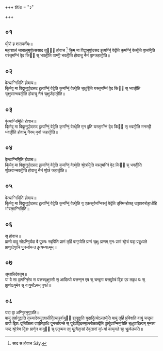 +++
title = "३"

+++
## ०१
धी᳘रो ह शातपर्णेयः᳟॥  
महा᳘शालं जाबाल᳘मुपो᳘त्ससाद त᳘ᳫं᳘ होवाच [^wbr_1] कि᳘म् मा विद्वा᳘नुपो᳘दसद इ᳘त्यग्निं᳘ वेदे᳘ति क᳘मग्निं᳘ वेत्थे᳘ति वा᳘चमि᳘ति यस्त᳘मग्निं वे᳘द किᳫं स᳘ भवती᳘ति वाग्मी᳘ भवती᳘ति होवाचॗ नैनं वा᳘ग्जहाती᳘ति॥  

[^wbr_1]: साद स होवाच Sây.

## ०२
वे᳘त्थाग्निमि᳘ति होवाच॥  
कि᳘मेव᳘ मा विद्वा᳘नुपो᳘दसद इ᳘त्यग्निं᳘ वेदे᳘ति क᳘मग्निं᳘ वेत्थे᳘ति च᳘क्षुरि᳘ति यस्त᳘मग्निं वे᳘द किᳫं स᳘ भवती᳘ति च᳘क्षुष्मान्भवती᳘ति होवाचॗ नैनं च᳘क्षुर्जहाती᳘ति॥  
## ०३
वे᳘त्थाग्निमि᳘ति होवाच॥  
कि᳘मेव᳘ मा विद्वा᳘नुपो᳘दसद इ᳘त्यग्निं᳘ वेदे᳘ति क᳘मग्निं᳘ वेत्थे᳘ति म᳘न इ᳘ति यस्त᳘मग्निं वे᳘द किᳫं स᳘ भवती᳘ति मनस्वी᳘ भवती᳘ति होवाचॗ नैनम् म᳘नो जहाती᳘ति॥  
## ०४
वे᳘त्थाग्निमि᳘ति होवाच॥  
कि᳘मेव᳘ मा विद्वा᳘नुपो᳘दसद इ᳘त्यग्निं᳘ वेदे᳘ति क᳘मग्निं᳘ वेत्थे᳘ति श्रो᳘त्रमि᳘ति यस्त᳘मग्निं वे᳘द किᳫं स᳘ भवती᳘ति श्रो᳘त्रवान्भवती᳘ति होवाचॗ नैनं श्रो᳘त्रं जहाती᳘ति॥  
## ०५
वे᳘त्थाग्निमि᳘ति होवाच॥  
कि᳘मेव᳘ मा विद्वा᳘नुपो᳘दसद इ᳘त्यग्निं᳘ वेदे᳘ति क᳘मग्निं᳘ वेत्थे᳘ति य᳘ एतत्स᳘र्वमग्निस्तं᳘ वेदे᳘ति त᳘स्मिन्होक्त᳘ उपा᳘वरुरोहा᳘धीहि भोस्त᳘मग्निमि᳘ति॥  
## ०६
स᳘ होवाच॥  
प्राणो वावॗ सोऽग्नि᳘र्यदा वै पु᳘रुषः स्व᳘पिति प्राणं त᳘र्हि वाग᳘प्येति प्राणं च᳘क्षुः प्राणम् म᳘नः प्राणं श्रो᳘त्रं यदा᳘ प्रबु᳘ध्यते प्राणा᳘देवा᳘धि पु᳘नर्जायन्त इ᳘त्यध्यात्म᳘म्॥  
## ०७
अ᳘थाधिदेवत᳘म्॥  
या वै सा वा᳘गग्नि᳘रेव स यत्तच्च᳘क्षुरसौ स᳘ आदित्यो यत्तन्म᳘न एष स᳘ चन्द्र᳘मा यत्तछ्रो᳘त्रं दि᳘श एव तद᳘थ यः स᳘ प्राॗणोऽय᳘मेव स᳘ वायुॗर्योऽयम् प᳘वते॥  
## ०८
यदा वा᳘ अग्नि᳘रनुग᳘छति॥  
वायुं त᳘र्ह्यनू᳘द्वाति त᳘स्मादेनमु᳘दवासीदि᳘त्याहुर्वायुᳫं ह्य᳘नूद्वा᳘ति यॗदादिॗत्योऽस्तमे᳘ति वायुं त᳘र्हि प्र᳘विशति वायुं᳘ चन्द्र᳘मा वायौ दि᳘शः प्र᳘तिष्ठिता वायो᳘रेवा᳘धि पु᳘नर्जायन्ते स᳘ यॗदैवंवि᳘दस्मा᳘ल्लोकात्प्रै᳘ति वाॗचैॗवाग्निम᳘प्येति च᳘क्षुषादित्यम् म᳘नसा चन्द्रं श्रो᳘त्रेण दि᳘शः प्राणे᳘न वायुᳫं स᳘ एत᳘न्मय एव᳘ भूॗत्वैता᳘सां देव᳘तानां यां᳘-यां काम᳘यते सा᳘ भूॗत्वेलयति॥  